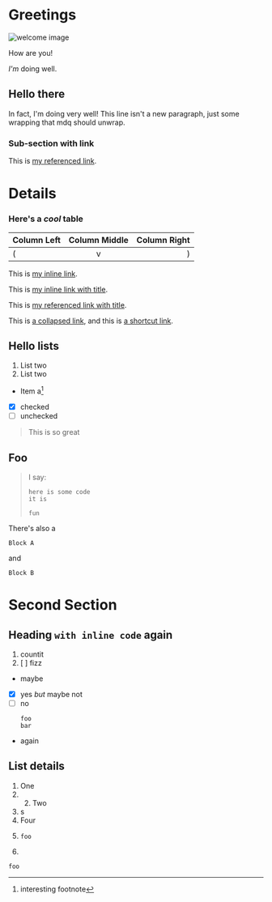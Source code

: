 # Greetings

![welcome image](https://example.com/welcome.png)

How are you!

*I'm* doing well.

## Hello there

In fact, I'm doing very well!
This line isn't a new paragraph, just some
wrapping that mdq should unwrap.

### Sub-section with link

This is [my referenced link][a1].

[a1]: https://example.com/reference

# Details

### Here's a *cool* table

| Column Left | Column Middle | Column Right |
|:------------|:-------------:|-------------:|
| (           |       v       |            ) |

This is [my inline link](https://example.com/inline).

This is [my inline link with title](https://example.com/inline "its title").

This is [my referenced link with title][a2].

This is [a collapsed link][], and this is [a shortcut link].

[a collapsed link]: https://example.com/collapsed
[a shortcut link]: https://example.com/shortcut "and it has a title"

## Hello lists

1. List two
2. List two

- Item a[^1]

- [x] checked
- [ ] unchecked

[a2]: https://example.com/reference "from the previous section"
[^1]: interesting footnote

> This is so great

## Foo

> I say:
> ```types
> here is some code
> it is
> 
> fun
> ```

There's also a

```text title="Code block with metadata"
Block A
```

and

``` title="Code block with only metadata"
Block B
```

# Second Section

## Heading `with inline code` again

1. countit
2. [ ] fizz

- maybe
- [x] yes _but_ maybe not
- [ ] no
  ```
  foo
  bar
  ```

- again

## List details

1. One
1.
    2. Two
1. s
1. Four
1. ```
   foo
   ```
1.

```
foo
```
